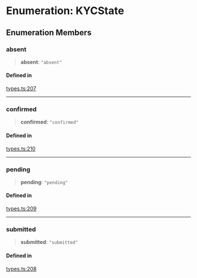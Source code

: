 # Enumeration: KYCState

## Enumeration Members

### absent

> **absent**: `"absent"`

#### Defined in

[types.ts:207](https://github.com/monerium/js-monorepo/blob/bdb556f177407a98459f8edb039e31cf37d07d7a/packages/sdk/src/types.ts#L207)

***

### confirmed

> **confirmed**: `"confirmed"`

#### Defined in

[types.ts:210](https://github.com/monerium/js-monorepo/blob/bdb556f177407a98459f8edb039e31cf37d07d7a/packages/sdk/src/types.ts#L210)

***

### pending

> **pending**: `"pending"`

#### Defined in

[types.ts:209](https://github.com/monerium/js-monorepo/blob/bdb556f177407a98459f8edb039e31cf37d07d7a/packages/sdk/src/types.ts#L209)

***

### submitted

> **submitted**: `"submitted"`

#### Defined in

[types.ts:208](https://github.com/monerium/js-monorepo/blob/bdb556f177407a98459f8edb039e31cf37d07d7a/packages/sdk/src/types.ts#L208)
